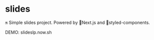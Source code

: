 # slides
🔛 Simple slides project. Powered by 🏹Next.js and  💅styled-components.

DEMO: slideslp.now.sh
